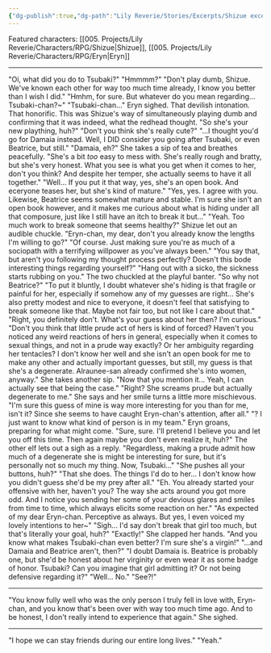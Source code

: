 ```yaml
---
{"dg-publish":true,"dg-path":"Lily Reverie/Stories/Excerpts/Shizue excerpt 2.md","permalink":"/lily-reverie/stories/excerpts/shizue-excerpt-2/","created":"2023-06-29T02:58:24.206-03:00","updated":"2024-01-20T04:42:43.262-03:00"}
---
```



Featured characters: [[005. Projects/Lily Reverie/Characters/RPG/Shizue\|Shizue]], [[005. Projects/Lily Reverie/Characters/RPG/Eryn\|Eryn]]

---

"Oi, what did you do to Tsubaki?"
"Hmmmm?"
"Don't play dumb, Shizue. We've known each other for way too much time already, I know you better than I wish I did."
"Hmhm, for sure. But whatever do you mean regarding... Tsubaki-chan?~"
"Tsubaki-chan..." Eryn sighed. That devilish intonation. That honorific. This was Shizue's way of simultaneously playing dumb and confirming that it was indeed, what the redhead thought. "So she's your new plaything, huh?"
"Don't you think she's really cute?"
"...I thought you'd go for Damaia instead. Well, I DID consider you going after Tsubaki, or even Beatrice, but still."
"Damaia, eh?" She takes a sip of tea and breathes peacefully. "She's a bit *too* easy to mess with. She's really rough and bratty, but she's very honest. What you see is what you get when it comes to her, don't you think? And despite her temper, she actually seems to have it all together."
"Well... If you put it that way, yes, she's an open book. And eceryone teases her, but she's kind of mature."
"Yes, yes. I agree with you. Likewise, Beatrice seems somewhat mature and stable. I'm sure she isn't an open book however, and it makes me curious about what is hiding under all that composure, just like I still have an itch to break it but..."
"Yeah. Too much work to break someone that seems healthy?" Shizue let out an audible chuckle.
"Eryn-chan, my dear, don't you already know the lengths I'm willing to go?"
"Of course. Just making sure you're as much of a sociopath with a terrifying willpower as you've always been."
"You say that, but aren't you following my thought process perfectly? Doesn't this bode interesting things regarding yourself?"
"Hang out with a sicko, the sickness starts rubbing on you." The two chuckled at the playful banter. "So why not Beatrice?"
"To put it bluntly, I doubt whatever she's hiding is that fragile or painful for her, especially if somehow any of my guesses are right... She's also pretty modest and nice to everyone, it doesn't feel that satisfying to break someone like that. Maybe not fair too, but not like I care about that."
"Right, you definitely don't. What's your guess about her then? I'm curious."
"Don't you think that little prude act of hers is kind of forced? Haven't you noticed any weird reactions of hers in general, especially when it comes to sexual things, and not in a prude way exactly? Or her ambiguity regarding her tentacles? I don't know her well and she isn't an open book for me to make any other and actually important guesses, but still, my guess is that she's a degenerate. Alraunee-san already confirmed she's into women, anyway." She takes another sip.
"Now that you mention it... Yeah, I can actually see that being the case."
"Right? She screams prude but actually degenerate to me." She says and her smile turns a little more mischievous. "I'm sure this guess of mine is way more interesting for you than for me, isn't it? Since she seems to have caught Eryn-chan's attention, after all."
"? I just want to know what kind of person is in my team." Eryn groans, preparing for what might come.
"Sure, sure. I'll pretend I believe you and let you off this time. Then again maybe you don't even realize it, huh?" The other elf lets out a sigh as a reply. "Regardless, making a prude admit how much of a degenerate she is might be interesting for sure, but it's personally not so much my thing. Now, Tsubaki..."
"She pushes all your buttons, huh?"
"That she does. The things I'd do to her... I don't know how you didn't guess she'd be my prey after all."
"Eh. You already started your offensive with her, haven't you? The way she acts around you got more odd. And I notice you sending her some of your devious glares and smiles from time to time, which always elicits some reaction on her."
"As expected of my dear Eryn-chan. Perceptive as always. But yes, I even voiced my lovely intentions to her~"
"Sigh... I'd say don't break that girl too much, but that's literally your goal, huh?"
"Exactly!" She clapped her hands.
"And you know what makes Tsubaki-chan even better? I'm sure she's a virgin!"
"...and Damaia and Beatrice aren't, then?"
"I doubt Damaia is. Beatrice is probably one, but she'd be honest about her virginity or even wear it as some badge of honor. Tsubaki? Can you imagine that girl admitting it? Or not being defensive regarding it?"
"Well... No."
"See?!"

---
"You know fully well who was the only person I truly fell in love with, Eryn-chan, and you know that's been over with way too much time ago. And to be honest, I don't really intend to experience that again." She sighed.

---
"I hope we can stay friends during our entire long lives."
"Yeah."